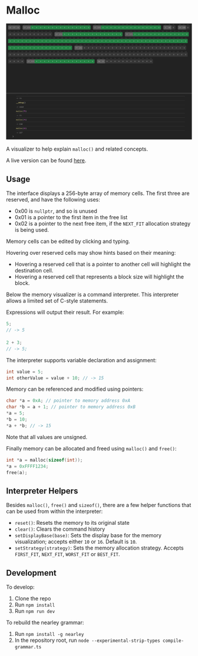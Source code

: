 # Malloc

![screenshot](screenshot.png)

A visualizer to help explain `malloc()` and related concepts.

A live version can be found [here](https://josh-audio.github.io/malloc).

## Usage

The interface displays a 256-byte array of memory cells. The first three are reserved, and have the following uses:
- 0x00 is `nullptr`, and so is unused
- 0x01 is a pointer to the first item in the free list
- 0x02 is a pointer to the next free item, if the `NEXT_FIT` allocation strategy is being used.

Memory cells can be edited by clicking and typing.

Hovering over reserved cells may show hints based on their meaning:
- Hovering a reserved cell that is a pointer to another cell will highlight the destination cell.
- Hovering a reserved cell that represents a block size will highlight the block.

Below the memory visualizer is a command interpreter. This interpreter allows a limited set of C-style statements.

Expressions will output their result. For example:

```c
5;
// -> 5

2 + 3;
// -> 5;
```

The interpreter supports variable declaration and assignment:

```c
int value = 5;
int otherValue = value + 10; // -> 15
```

Memory can be referenced and modified using pointers:

```c
char *a = 0xA; // pointer to memory address 0xA
char *b = a + 1; // pointer to memory address 0xB
*a = 5;
*b = 10;
*a + *b; // -> 15
```

Note that all values are unsigned.

Finally memory can be allocated and freed using `malloc()` and `free()`:

```c
int *a = malloc(sizeof(int));
*a = 0xFFFF1234;
free(a);
```

## Interpreter Helpers

Besides `malloc()`, `free()` and `sizeof()`, there are a few helper functions that can be used from within the interpreter:
- `reset()`: Resets the memory to its original state
- `clear()`: Clears the command history
- `setDisplayBase(base)`: Sets the display base for the memory visualization; accepts either `10` or `16`. Default is `10`.
- `setStrategy(strategy)`: Sets the memory allocation strategy. Accepts `FIRST_FIT`, `NEXT_FIT`, `WORST_FIT` or `BEST_FIT`.

## Development

To develop:

1. Clone the repo
2. Run `npm install`
3. Run `npm run dev`

To rebuild the nearley grammar:

1. Run `npm install -g nearley`
2. In the repository root, run `node --experimental-strip-types compile-grammar.ts`
